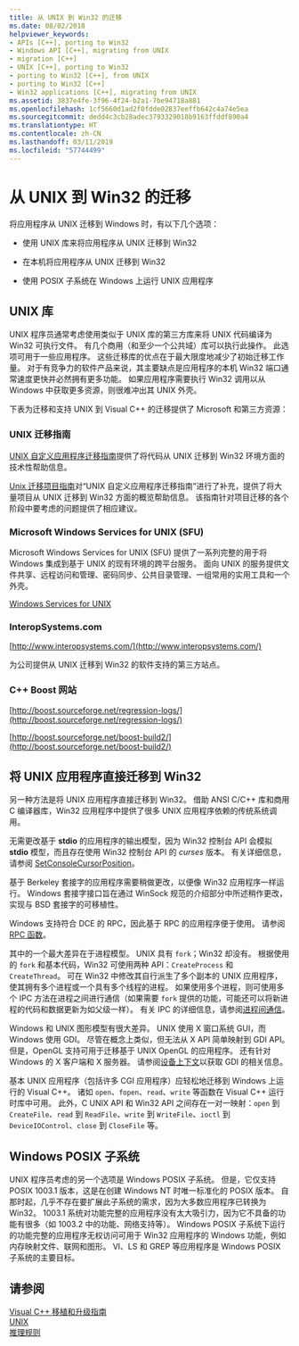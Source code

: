 ```yaml
---
title: 从 UNIX 到 Win32 的迁移
ms.date: 08/02/2018
helpviewer_keywords:
- APIs [C++], porting to Win32
- Windows API [C++], migrating from UNIX
- migration [C++]
- UNIX [C++], porting to Win32
- porting to Win32 [C++], from UNIX
- porting to Win32 [C++]
- Win32 applications [C++], migrating from UNIX
ms.assetid: 3837e4fe-3f96-4f24-b2a1-7be94718a881
ms.openlocfilehash: 1cf5660d1ad2f0fdde02837eeffb642c4a74e5ea
ms.sourcegitcommit: dedd4c3cb28adec3793329018b9163ffddf890a4
ms.translationtype: HT
ms.contentlocale: zh-CN
ms.lasthandoff: 03/11/2019
ms.locfileid: "57744499"
---
```

# <a name="porting-from-unix-to-win32"></a>从 UNIX 到 Win32 的迁移

将应用程序从 UNIX 迁移到 Windows 时，有以下几个选项：

- 使用 UNIX 库来将应用程序从 UNIX 迁移到 Win32

- 在本机将应用程序从 UNIX 迁移到 Win32

- 使用 POSIX 子系统在 Windows 上运行 UNIX 应用程序

## <a name="unix-libraries"></a>UNIX 库

UNIX 程序员通常考虑使用类似于 UNIX 库的第三方库来将 UNIX 代码编译为 Win32 可执行文件。 有几个商用（和至少一个公共域）库可以执行此操作。 此选项可用于一些应用程序。 这些迁移库的优点在于最大限度地减少了初始迁移工作量。 对于有竞争力的软件产品来说，其主要缺点是应用程序的本机 Win32 端口通常速度更快并必然拥有更多功能。 如果应用程序需要执行 Win32 调用以从 Windows 中获取更多资源，则很难冲出其 UNIX 外壳。

下表为迁移和支持 UNIX 到 Visual C++ 的迁移提供了 Microsoft 和第三方资源：

### <a name="unix-migration-guides"></a>UNIX 迁移指南

[UNIX 自定义应用程序迁移指南](https://technet.microsoft.com/library/bb656290.aspx)提供了将代码从 UNIX 迁移到 Win32 环境方面的技术性帮助信息。

[Unix 迁移项目指南](https://technet.microsoft.com/library/bb656287.aspx)对“UNIX 自定义应用程序迁移指南”进行了补充，提供了将大量项目从 UNIX 迁移到 Win32 方面的概览帮助信息。 该指南针对项目迁移的各个阶段中要考虑的问题提供了相应建议。

### <a name="microsoft-windows-services-for-unix-sfu"></a>Microsoft Windows Services for UNIX (SFU)

Microsoft Windows Services for UNIX (SFU) 提供了一系列完整的用于将 Windows 集成到基于 UNIX 的现有环境的跨平台服务。 面向 UNIX 的服务提供文件共享、远程访问和管理、密码同步、公共目录管理、一组常用的实用工具和一个外壳。

[Windows Services for UNIX](http://www.microsoft.com/downloads/details.aspx?FamilyID=896c9688-601b-44f1-81a4-02878ff11778&displaylang=en)

### <a name="interopsystemscom"></a>InteropSystems.com

[http://www.interopsystems.com/](http://www.interopsystems.com/)

为公司提供从 UNIX 迁移到 Win32 的软件支持的第三方站点。

### <a name="c-boost-web-site"></a>C++ Boost 网站

[http://boost.sourceforge.net/regression-logs/](http://boost.sourceforge.net/regression-logs/)

[http://boost.sourceforge.net/boost-build2/](http://boost.sourceforge.net/boost-build2/)

## <a name="porting-unix-applications-directly-to-win32"></a>将 UNIX 应用程序直接迁移到 Win32

另一种方法是将 UNIX 应用程序直接迁移到 Win32。 借助 ANSI C/C++ 库和商用 C 编译器库，Win32 应用程序中提供了很多 UNIX 应用程序依赖的传统系统调用。

无需更改基于 **stdio** 的应用程序的输出模型，因为 Win32 控制台 API 会模拟 **stdio** 模型，而且存在使用 Win32 控制台 API 的 *curses* 版本。 有关详细信息，请参阅 [SetConsoleCursorPosition](/windows/console/setconsolecursorposition)。

基于 Berkeley 套接字的应用程序需要稍做更改，以便像 Win32 应用程序一样运行。 Windows 套接字接口旨在通过 WinSock 规范的介绍部分中所述稍作更改，实现与 BSD 套接字的可移植性。

Windows 支持符合 DCE 的 RPC，因此基于 RPC 的应用程序便于使用。 请参阅 [RPC 函数](/windows/desktop/Rpc/rpc-functions)。

其中的一个最大差异在于进程模型。 UNIX 具有 `fork`；Win32 却没有。 根据使用的 `fork` 和基本代码，Win32 可使用两种 API：`CreateProcess` 和 `CreateThread`。 可在 Win32 中修改其自行派生了多个副本的 UNIX 应用程序，使其拥有多个进程或一个具有多个线程的进程。 如果使用多个进程，则可使用多个 IPC 方法在进程之间进行通信（如果需要 `fork` 提供的功能，可能还可以将新进程的代码和数据更新为如父级一样）。 有关 IPC 的详细信息，请参阅[进程间通信](/windows/desktop/ipc/interprocess-communications)。

Windows 和 UNIX 图形模型有很大差异。 UNIX 使用 X 窗口系统 GUI，而 Windows 使用 GDI。 尽管在概念上类似，但无法从 X API 简单映射到 GDI API。 但是，OpenGL 支持可用于迁移基于 UNIX OpenGL 的应用程序。 还有针对 Windows 的 X 客户端和 X 服务器。 请参阅[设备上下文](/windows/desktop/gdi/device-contexts)以获取 GDI 的相关信息。

基本 UNIX 应用程序（包括许多 CGI 应用程序）应轻松地迁移到 Windows 上运行的 Visual C++。 诸如 `open`、`fopen`、`read`、`write` 等函数在 Visual C++ 运行时库中可用。 此外，C UNIX API 和 Win32 API 之间存在一对一映射：`open` 到 `CreateFile`、`read` 到 `ReadFile`、`write` 到 `WriteFile`、`ioctl` 到 `DeviceIOControl`、`close` 到 `CloseFile` 等。

## <a name="windows-posix-subsystem"></a>Windows POSIX 子系统

UNIX 程序员考虑的另一个选项是 Windows POSIX 子系统。 但是，它仅支持 POSIX 1003.1 版本，这是在创建 Windows NT 时唯一标准化的 POSIX 版本。 自那时起，几乎不存在要扩展此子系统的需求，因为大多数应用程序已转换为 Win32。 1003.1 系统对功能完整的应用程序没有太大吸引力，因为它不具备的功能有很多（如 1003.2 中的功能、网络支持等）。 Windows POSIX 子系统下运行的功能完整的应用程序无权访问可用于 Win32 应用程序的 Windows 功能，例如内存映射文件、联网和图形。 VI、LS 和 GREP 等应用程序是 Windows POSIX 子系统的主要目标。

## <a name="see-also"></a>请参阅

[Visual C++ 移植和升级指南](visual-cpp-change-history-2003-2015.md)<br/>
[UNIX](../c-runtime-library/unix.md)<br/>
[推理规则](../build/inference-rules.md)
